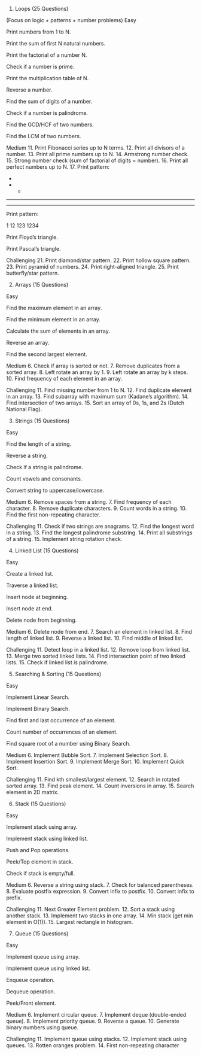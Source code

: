 1) Loops (25 Questions)

(Focus on logic + patterns + number problems)
Easy

Print numbers from 1 to N.

Print the sum of first N natural numbers.

Print the factorial of a number N.

Check if a number is prime.

Print the multiplication table of N.

Reverse a number.

Find the sum of digits of a number.

Check if a number is palindrome.

Find the GCD/HCF of two numbers.

Find the LCM of two numbers.

Medium
11. Print Fibonacci series up to N terms.
12. Print all divisors of a number.
13. Print all prime numbers up to N.
14. Armstrong number check.
15. Strong number check (sum of factorial of digits = number).
16. Print all perfect numbers up to N.
17. Print pattern:

*
* *
* * *
* * * *


Print pattern:

1
12
123
1234


Print Floyd’s triangle.

Print Pascal’s triangle.

Challenging
21. Print diamond/star pattern.
22. Print hollow square pattern.
23. Print pyramid of numbers.
24. Print right-aligned triangle.
25. Print butterfly/star pattern.

2) Arrays (15 Questions)

Easy

Find the maximum element in an array.

Find the minimum element in an array.

Calculate the sum of elements in an array.

Reverse an array.

Find the second largest element.

Medium
6. Check if array is sorted or not.
7. Remove duplicates from a sorted array.
8. Left rotate an array by 1.
9. Left rotate an array by k steps.
10. Find frequency of each element in an array.

Challenging
11. Find missing number from 1 to N.
12. Find duplicate element in an array.
13. Find subarray with maximum sum (Kadane’s algorithm).
14. Find intersection of two arrays.
15. Sort an array of 0s, 1s, and 2s (Dutch National Flag).

3) Strings (15 Questions)

Easy

Find the length of a string.

Reverse a string.

Check if a string is palindrome.

Count vowels and consonants.

Convert string to uppercase/lowercase.

Medium
6. Remove spaces from a string.
7. Find frequency of each character.
8. Remove duplicate characters.
9. Count words in a string.
10. Find the first non-repeating character.

Challenging
11. Check if two strings are anagrams.
12. Find the longest word in a string.
13. Find the longest palindrome substring.
14. Print all substrings of a string.
15. Implement string rotation check.

4) Linked List (15 Questions)

Easy

Create a linked list.

Traverse a linked list.

Insert node at beginning.

Insert node at end.

Delete node from beginning.

Medium
6. Delete node from end.
7. Search an element in linked list.
8. Find length of linked list.
9. Reverse a linked list.
10. Find middle of linked list.

Challenging
11. Detect loop in a linked list.
12. Remove loop from linked list.
13. Merge two sorted linked lists.
14. Find intersection point of two linked lists.
15. Check if linked list is palindrome.

5) Searching & Sorting (15 Questions)

Easy

Implement Linear Search.

Implement Binary Search.

Find first and last occurrence of an element.

Count number of occurrences of an element.

Find square root of a number using Binary Search.

Medium
6. Implement Bubble Sort.
7. Implement Selection Sort.
8. Implement Insertion Sort.
9. Implement Merge Sort.
10. Implement Quick Sort.

Challenging
11. Find kth smallest/largest element.
12. Search in rotated sorted array.
13. Find peak element.
14. Count inversions in array.
15. Search element in 2D matrix.

6) Stack (15 Questions)

Easy

Implement stack using array.

Implement stack using linked list.

Push and Pop operations.

Peek/Top element in stack.

Check if stack is empty/full.

Medium
6. Reverse a string using stack.
7. Check for balanced parentheses.
8. Evaluate postfix expression.
9. Convert infix to postfix.
10. Convert infix to prefix.

Challenging
11. Next Greater Element problem.
12. Sort a stack using another stack.
13. Implement two stacks in one array.
14. Min stack (get min element in O(1)).
15. Largest rectangle in histogram.

7) Queue (15 Questions)

Easy

Implement queue using array.

Implement queue using linked list.

Enqueue operation.

Dequeue operation.

Peek/Front element.

Medium
6. Implement circular queue.
7. Implement deque (double-ended queue).
8. Implement priority queue.
9. Reverse a queue.
10. Generate binary numbers using queue.

Challenging
11. Implement queue using stacks.
12. Implement stack using queues.
13. Rotten oranges problem.
14. First non-repeating character